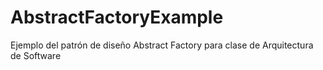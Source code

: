 # AbstractFactoryExample
Ejemplo del patrón de diseño Abstract Factory para clase de Arquitectura de Software
